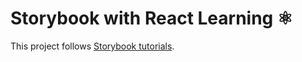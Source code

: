 # Storybook with React Learning ⚛

This project follows [Storybook tutorials](https://storybook.js.org/tutorials/).
